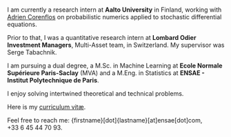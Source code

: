 ###

I am currently a research intern at **Aalto University** in Finland, working with [Adrien Corenflos](https://adriencorenflos.github.io/) on probabilistic numerics applied to stochastic differential equations. 

Prior to that, I was a quantitative research intern at **Lombard Odier Investment Managers**, Multi-Asset team, in Switzerland. My supervisor was Serge Tabachnik.

I am pursuing a dual degree, a M.Sc. in Machine Learning at **Ecole Normale Supérieure Paris-Saclay** (MVA) and a M.Eng. in Statistics at **ENSAE - Institut Polytechnique de Paris**.

I enjoy solving intertwined theoretical and technical problems.

Here is my [curriculum vitæ](https://github.com/hallelujahylefay/curriculum_vitae/blob/main/CV.pdf).

Feel free to reach me: {firstname}[dot]{lastname}[at]ensae[dot]com, +33&nbsp;6&nbsp;45&nbsp;44&nbsp;70&nbsp;93. 

